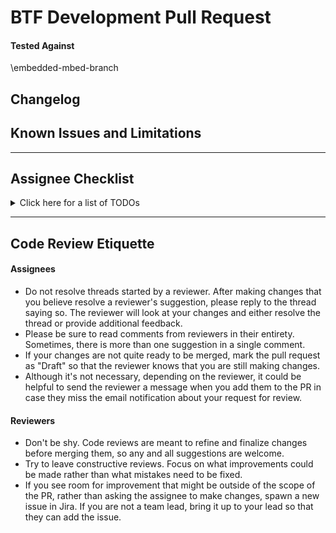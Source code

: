 # BTF Development Pull Request

#### Tested Against
\embedded-mbed-branch <!-- TODO Replace this with the embedded-mbed branch against which you want to test your code -->

## Changelog
<!-- TODO Fill this section in with a list of the changes in this PR -->

## Known Issues and Limitations
<!-- TODO Fill this section in with a list of any limitations and bugs introduced in this PR -->

---

## Assignee Checklist
<details><summary>Click here for a list of TODOs</summary>

- [ ] None of your commits include broken code or generated files.
- [ ] You have listed the changes in this pull request in the "Changelog" section above.
- [ ] You have thoroughly tested your code and verified its functionality.
    - [ ] If your changes introduce any bugs or have known limitations, add them to the "Known Issues and Limitations" section above.
- [ ] You have assigned yourself and added a reviewer to the pull request.
    - Usually, your team lead will be the reviewer. However, you can ask them if you are unsure.
- [ ] If applicable, you have moved the Jira issue associated with this pull request to "In Review."
- [ ] If applicable, you have linked this pull request to its corresponding issue below.

<!-- TODO If there is a GitHub issue associated with this pull request, replace this with "Closes #<issue_number>" -->
</details>

---

## Code Review Etiquette
#### Assignees
- Do not resolve threads started by a reviewer. After making changes that you believe resolve a reviewer's suggestion, please reply to the thread saying so. The reviewer will look at your changes and either resolve the thread or provide additional feedback.
- Please be sure to read comments from reviewers in their entirety. Sometimes, there is more than one suggestion in a single comment.
- If your changes are not quite ready to be merged, mark the pull request as "Draft" so that the reviewer knows that you are still making changes.
- Although it's not necessary, depending on the reviewer, it could be helpful to send the reviewer a message when you add them to the PR in case they miss the email notification about your request for review.

#### Reviewers
- Don't be shy. Code reviews are meant to refine and finalize changes before merging them, so any and all suggestions are welcome.
- Try to leave constructive reviews. Focus on what improvements could be made rather than what mistakes need to be fixed.
- If you see room for improvement that might be outside of the scope of the PR, rather than asking the assignee to make changes, spawn a new issue in Jira. If you are not a team lead, bring it up to your lead so that they can add the issue.
